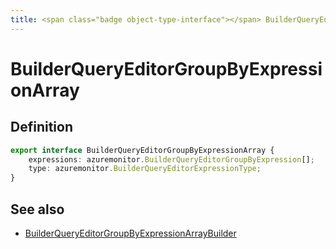 ```yaml
---
title: <span class="badge object-type-interface"></span> BuilderQueryEditorGroupByExpressionArray
---
```

# <span class="badge object-type-interface"></span> BuilderQueryEditorGroupByExpressionArray

## Definition

```typescript
export interface BuilderQueryEditorGroupByExpressionArray {
	expressions: azuremonitor.BuilderQueryEditorGroupByExpression[];
	type: azuremonitor.BuilderQueryEditorExpressionType;
}

```
## See also

 * <span class="badge builder"></span> [BuilderQueryEditorGroupByExpressionArrayBuilder](./builder-BuilderQueryEditorGroupByExpressionArrayBuilder.md)
